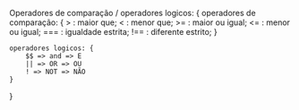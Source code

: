 Operadores de comparação / operadores logicos: {
    operadores de comparação: {
        > : maior que;
        < : menor que;
        >= : maior ou igual;
        <= : menor ou igual;
        === : igualdade estrita;
        !== : diferente estrito;
    }

    operadores logicos: {
        $$ => and => E 
        || => OR => OU
        ! => NOT => NÃO  
    }
}